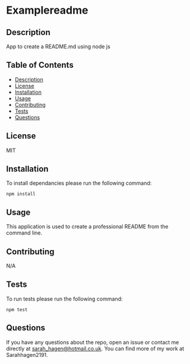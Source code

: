 # Examplereadme
  ## Description
  App to create a README.md using node js
  ## Table of Contents
  - [Description](#description)
  - [License](#license)
  - [Installation](#installation)
  - [Usage](#usage)
  - [Contributing](#contributing)
  - [Tests](#tests)
  - [Questions](#questions)
  ## License
  MIT
  ## Installation
  To install dependancies please run the following command: 
  ```
  npm install
  ```
  ## Usage
  This application is used to create a professional README from the command line.
  ## Contributing
  N/A
  ## Tests
  To run tests please run the following command:
  ```
  npm test
  ```
  ## Questions
  If you have any questions about the repo, open an issue or contact me
  directly at sarah_hagen@hotmail.co.uk. You can find more of my work at Sarahhagen2191.
